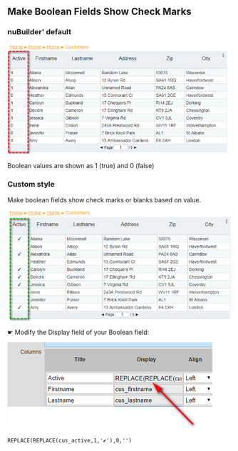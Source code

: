 ## Make Boolean Fields Show Check Marks

### nuBuilder' default

<p align="left">
  <img src="screenshots/browse_boolean_default.png" width="744">
</p>

Boolean values are shown as 1 (true) and 0 (false)

### Custom style

Make boolean fields show check marks or blanks based on value.

<p align="left">
  <img src="screenshots/browse_boolean_custom_ticks.png" width="736">
</p>


☛  Modify the Display field of your Boolean field:

<p align="left">
  <img src="screenshots/browse_boolean_custom_column.png" width="498">
</p>


```
REPLACE(REPLACE(cus_active,1,'✔'),0,'')
```

